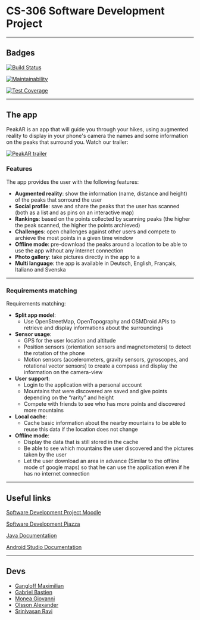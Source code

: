 # CS-306 Software Development Project 
___
## Badges
[![Build Status](https://api.cirrus-ci.com/github/bgabriel998/SoftwareDevProject.svg)](https://cirrus-ci.com/github/bgabriel998/SoftwareDevProject)

[![Maintainability](https://api.codeclimate.com/v1/badges/7d9f8d866811a3ea3fa1/maintainability)](https://codeclimate.com/github/bgabriel998/SoftwareDevProject/maintainability)

[![Test Coverage](https://api.codeclimate.com/v1/badges/7d9f8d866811a3ea3fa1/test_coverage)](https://codeclimate.com/github/bgabriel998/SoftwareDevProject/test_coverage)

___

## The app

PeakAR is an app that will guide you through your hikes, using augmented reality to display in your phone's camera the names and some information on the peaks that surround you. Watch our trailer:

[![PeakAR trailer](https://img.youtube.com/vi/Eddwj1j-FQM/0.jpg)](https://www.youtube.com/watch?v=Eddwj1j-FQM)

### Features

The app provides the user with the following features:

* **Augmented reality**: show the information (name, distance and height) of the peaks that sorround the user
* **Social profile**: save and share the peaks that the user has scanned (both as a list and as pins on an interactive map)
* **Rankings**: based on the points collected by scanning peaks (the higher the peak scanned, the higher the points archieved)
* **Challenges**: open challenges against other users and compete to archieve the most points in a given time window
* **Offline mode**: pre-download the peaks around a location to be able to use the app without any internet connection
* **Photo gallery**: take pictures directly in the app to a
* **Multi language**: the app is available in Deutsch, English, Français, Italiano and Svenska

___

### Requirements matching
Requirements matching:
* **Split app model**:
  * Use OpenStreetMap, OpenTopography and OSMDroid APIs to retrieve and display informations about the surroundings
* **Sensor usage**: 
  * GPS for the user location and altitude
  * Position sensors (orientation sensors and magnetometers) to detect the rotation of the phone
  * Motion sensors (accelerometers, gravity sensors, gyroscopes, and rotational vector sensors) to create a compass and display the information on the camera-view
* **User support**:
  * Login to the application with a personal account
  * Mountains that were discovered are saved and give points depending on the “rarity” and height
  *  Compete with friends to see who has more points and discovered more mountains
* **Local cache**:
  * Cache basic information about the nearby mountains to be able to reuse this data if the location does not change
* **Offline mode**:
  * Display the data that is still stored in the cache
  * Be able to see which mountains the user discovered and the pictures taken by the user
  * Let the user download an area in advance (Similar to the offline mode of google maps) so that he can use the application even if he has no internet connection   

___

## Useful links
[Software Development Project Moodle](https://moodle.epfl.ch/course/view.php?id=16172)

[Software Development Piazza](https://piazza.com/class/klgt5iozma44iy#)

[Java Documentation](https://docs.oracle.com/en/java/)

[Android Studio Documentation](https://developer.android.com/docs)

___

## Devs
- [Gangloff Maximilian](https://github.com/magangloff)
- [Gabriel Bastien](https://github.com/bgabriel998)
- [Monea Giovanni](https://github.com/giommok)
- [Olsson Alexander](https://github.com/aolsson711)
- [Srinivasan Ravi](https://github.com/ravifrancesco)
